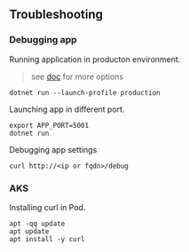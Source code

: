 ## Troubleshooting

### Debugging app

Running application in producton environment.

> see [doc](https://docs.microsoft.com/en-us/dotnet/core/tools/dotnet-run) for more options
```
dotnet run --launch-profile production
```

Launching app in different port.

```
export APP_PORT=5001
dotnet run
```

Debugging app settings

```
curl http://<ip or fqdn>/debug
```

### AKS

Installing curl in Pod.

```
apt -qq update
apt update
apt install -y curl
```